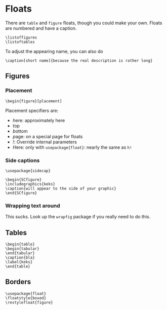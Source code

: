 # Floats

There are `table` and `figure` floats, though you could make your own. Floats are numbered and have a caption.

    \listoffigures
    \listoftables

To adjust the appearing name, you can also do

    \caption[short name]{because the real description is rather long}

## Figures

### Placement

    \begin{figure}[placement]

Placement specifiers are:
    
* *h*ere: approximately here
* *t*op
* *b*ottom
* *p*age: on a special page for floats
* *!*: Override internal parameters
* *H*ere: only with `usepackage{float}`: nearly the same as `h!`

### Side captions

    \usepackage{sidecap}

    \begin{SCfigure}
    \includegraphics{keks}
    \caption{will appear to the side of your graphic}
    \end{SCfigure}

### Wrapping text around

This sucks. Look up the `wrapfig` package if you really need to do this.

## Tables

    \begin{table}
    \begin{tabular}
    \end{tabular}
    \caption{bla}
    \label{keks}
    \end{table}

## Borders

    \usepackage{float}
    \floatstyle{boxed}
    \restylefloat{figure}


